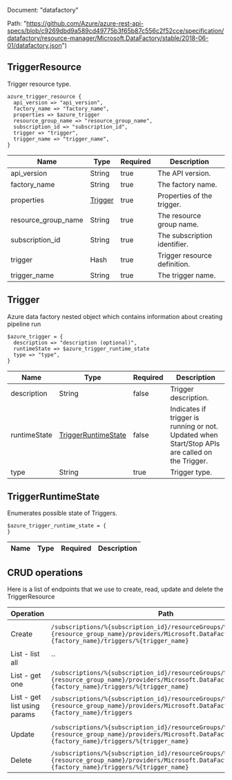 Document: "datafactory"


Path: "https://github.com/Azure/azure-rest-api-specs/blob/c9269dbd9a589cd49775b3f65b87c556c2f52cce/specification/datafactory/resource-manager/Microsoft.DataFactory/stable/2018-06-01/datafactory.json")

## TriggerResource

Trigger resource type.

```puppet
azure_trigger_resource {
  api_version => "api_version",
  factory_name => "factory_name",
  properties => $azure_trigger
  resource_group_name => "resource_group_name",
  subscription_id => "subscription_id",
  trigger => "trigger",
  trigger_name => "trigger_name",
}
```

| Name        | Type           | Required       | Description       |
| ------------- | ------------- | ------------- | ------------- |
|api_version | String | true | The API version. |
|factory_name | String | true | The factory name. |
|properties | [Trigger](#trigger) | true | Properties of the trigger. |
|resource_group_name | String | true | The resource group name. |
|subscription_id | String | true | The subscription identifier. |
|trigger | Hash | true | Trigger resource definition. |
|trigger_name | String | true | The trigger name. |
        
## Trigger

Azure data factory nested object which contains information about creating pipeline run

```puppet
$azure_trigger = {
  description => "description (optional)",
  runtimeState => $azure_trigger_runtime_state
  type => "type",
}
```

| Name        | Type           | Required       | Description       |
| ------------- | ------------- | ------------- | ------------- |
|description | String | false | Trigger description. |
|runtimeState | [TriggerRuntimeState](#triggerruntimestate) | false | Indicates if trigger is running or not. Updated when Start/Stop APIs are called on the Trigger. |
|type | String | true | Trigger type. |
        
## TriggerRuntimeState

Enumerates possible state of Triggers.

```puppet
$azure_trigger_runtime_state = {
}
```

| Name        | Type           | Required       | Description       |
| ------------- | ------------- | ------------- | ------------- |



## CRUD operations

Here is a list of endpoints that we use to create, read, update and delete the TriggerResource

| Operation | Path | Verb | Description | OperationID |
| ------------- | ------------- | ------------- | ------------- | ------------- |
|Create|`/subscriptions/%{subscription_id}/resourceGroups/%{resource_group_name}/providers/Microsoft.DataFactory/factories/%{factory_name}/triggers/%{trigger_name}`|Put|Creates or updates a trigger.|Triggers_CreateOrUpdate|
|List - list all|``||||
|List - get one|`/subscriptions/%{subscription_id}/resourceGroups/%{resource_group_name}/providers/Microsoft.DataFactory/factories/%{factory_name}/triggers/%{trigger_name}`|Get|Gets a trigger.|Triggers_Get|
|List - get list using params|`/subscriptions/%{subscription_id}/resourceGroups/%{resource_group_name}/providers/Microsoft.DataFactory/factories/%{factory_name}/triggers`|Get|Lists triggers.|Triggers_ListByFactory|
|Update|`/subscriptions/%{subscription_id}/resourceGroups/%{resource_group_name}/providers/Microsoft.DataFactory/factories/%{factory_name}/triggers/%{trigger_name}`|Put|Creates or updates a trigger.|Triggers_CreateOrUpdate|
|Delete|`/subscriptions/%{subscription_id}/resourceGroups/%{resource_group_name}/providers/Microsoft.DataFactory/factories/%{factory_name}/triggers/%{trigger_name}`|Delete|Deletes a trigger.|Triggers_Delete|
